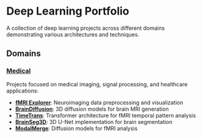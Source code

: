 # Deep Learning Portfolio

A collection of deep learning projects across different domains demonstrating various architectures and techniques.

## Domains

### [Medical](./Medical)
Projects focused on medical imaging, signal processing, and healthcare applications:
- **[fMRI Explorer](./Medical/fMRI-Explorer)**: Neuroimaging data preprocessing and visualization 
- **[BrainDiffusion](./Medical/BrainDiffusion)**: 3D diffusion models for brain MRI generation
- **[TimeTrans](./Medical/TimeTrans)**: Transformer architecture for fMRI temporal pattern analysis
- **[BrainSeg3D](./Medical/BrainSeg3D)**: 3D U-Net implementation for brain segmentation
- **[ModalMerge](./Medical/ModalMerge)**: Diffusion models for fMRI analysis



